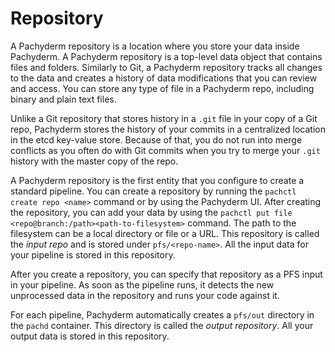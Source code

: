 # Repository

A Pachyderm repository is a location where you store your data inside
Pachyderm. A Pachyderm repository is a top-level data object that contains
files and folders. Similarly to Git, a Pachyderm repository tracks all
changes to the data and creates a history of data modifications that you
can review and access. You can store any type of file in a Pachyderm repo,
including binary and plain text files.

Unlike a Git repository that stores history in a `.git` file in your copy
of a Git repo, Pachyderm stores the history of your commits in a centralized
location in the etcd key-value store. Because of that, you do not run into
merge conflicts as you often do with Git commits when you try to merge
your `.git` history with the master copy of the repo.

A Pachyderm repository is the first entity that you configure to create
a standard pipeline. You can create a repository by running the
`pachctl create repo <name>` command or by using the Pachyderm UI. After
creating the repository, you can add your data by using the
`pachctl put file <repo@branch:/path><path-to-filesystem>` command. The
path to the filesystem can be a local directory or file or a URL.
This repository is called the *input repo* and is stored under
`pfs/<repo-name>`.  All the input data for your pipeline is stored in
this repository.

After you create a repository, you can specify that repository as a
PFS input in your pipeline. As soon as the pipeline runs, it detects
the new unprocessed data in the repository and runs your code against it.

For each pipeline, Pachyderm automatically creates a `pfs/out` directory
in the `pachd` container. This directory is called the *output repository*.
All your output data is stored in this repository.
